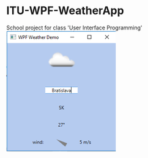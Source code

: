# ITU-WPF-WeatherApp
School project for class 'User Interface Programming'
![alt text](https://github.com/Ekelem/ITU-WPF-WeatherApp/blob/master/Icons/example.png)
